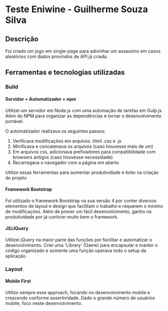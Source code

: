 # Teste Eniwine - Guilherme Souza Silva

## Descrição

Foi criado um jogo em single-page para adivinhar um assassino em casos aleatórios com dados provindos de API já criada.

## Ferramentas e tecnologias utilizadas

### Build

#### Servidor + Automatizador + npm
Utilizei um servidor em Node.js com uma automação de tarefas em Gulp.js. Além do NPM para organizar as dependências e tornar o desenvolvimento portável.

O automatizador realizava os seguintes passos:
1. Verificava modificações em arquivos .html .css e .js
2. Minificava e concatenava os arquivos (caso houvesse mais de um)
3. Em arquivos css, adicionava prefixadores para compatibilidade com browsers antigos (caso houvesse necessidade)
4. Recarregava o navegador com a página em aberto

Utilizo essas ferramentas para aumentar produtividade e êxito na criação do projeto

#### Framework Bootstrap
Foi utilizado o framework Bootstrap na sua versão 4 por conter diversos elementos de layout e design que facilitam o trabalho e requerem o mínimo de modificações. Além de prover um fácil desenvolvimento, ganho na produtividade por já conhcer muito bem o framework.

#### JS/JQuery
Utilizei jQuery na maior parte das funções por facilitar e automatizar o desenvolvimento.
Criei uma 'Library' (Game) para encapsular e manter o código organizado e somente uma função operava todo o setup da aplicação.

### Layout

#### Mobile First
Utilizo sempre esse approach, focando no desenvolvimento mobile e crescendo conforme assertividade. Dado o grande número de usuários mobile, foco neste desenvolvimento.
